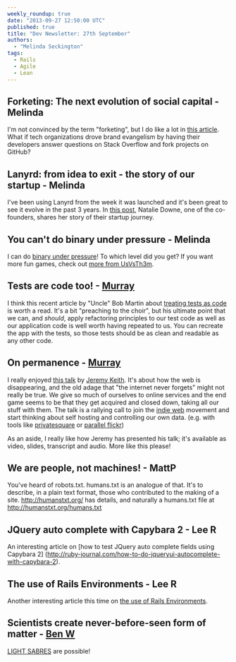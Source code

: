 ```yaml
---
weekly_roundup: true
date: "2013-09-27 12:50:00 UTC"
published: true
title: "Dev Newsletter: 27th September"
authors:
  - "Melinda Seckington"
tags:
  - Rails
  - Agile
  - Lean
---
```


## Forketing: The next evolution of social capital - Melinda
I'm not convinced by the term "forketing", but I do like a lot in [this article](https://medium.com/on-startups/1feed0155749). What if tech organizations drove brand evangelism by having their developers answer questions on Stack Overflow and fork projects on GitHub?

## Lanyrd: from idea to exit - the story of our startup - Melinda
I've been using Lanyrd from the week it was launched and it's been great to see it evolve in the past 3 years. In [this post](http://blog.natbat.net/post/61658401806/lanyrd-from-idea-to-exit-the-story-of-our-startup), Natalie Downe, one of the co-founders, shares her story of their startup journey.

## You can't do binary under pressure - Melinda
I can do [binary under pressure](http://toys.usvsth3m.com/binary/)! To which level did you get? If you want more fun games, check out [more from UsVsTh3m](http://usvsth3m.com/post/57145265331/do-you-need-entertainment-then-heres-all-the-usvsth3m).

## Tests are code too! - [Murray](/people#murray-steele)

I think this recent article by "Uncle" Bob Martin about [treating tests as code](http://blog.8thlight.com/uncle-bob/2013/09/23/Test-first.html) is worth a read.  It's a bit "preaching to the choir", but his ultimate point that we can, and *should*, apply refactoring principles to our test code as well as our application code is well worth having repeated to us.  You can recreate the app with the tests, so those tests should be as clean and readable as any other code.

## On permanence - [Murray](/people#murray-steele)

I really enjoyed [this talk](http://adactio.com/articles/6510/) by [Jeremy Keith](http://adactio.com/).  It's about how the web is disappearing, and the old adage that "the internet never forgets" might not really be true.  We give so much of ourselves to online services and the end game seems to be that they get acquired and closed down, taking all our stuff with them.  The talk is a rallying call to join the [indie web](http://indiewebcamp.com/) movement and start thinking about self hosting and controlling our own data. (e.g. with tools like [privatesquare](http://straup.github.io/privatesquare/) or [parallel flickr](http://straup.github.io/parallel-flickr/))

As an aside, I really like how Jeremy has presented his talk; it's available as video, slides, transcript and audio. More like this please!

## We are people, not machines! - MattP
You've heard of robots.txt.  humans.txt is an analogue of that. It's to describe, in a plain text format, those who contributed to the making of a site.
http://humanstxt.org/ has details, and naturally a humans.txt file at http://humanstxt.org/humans.txt

## JQuery auto complete with Capybara 2 - Lee R
An interesting article on [how to test JQuery auto complete fields using Capybara 2] (http://ruby-journal.com/how-to-do-jqueryui-autocomplete-with-capybara-2).

## The use of Rails Environments - Lee R
Another interesting article this time on [the use of Rails Environments](http://teotti.com/work/ruby/2013/04/30/use-of-rails-environments.html).

## Scientists create never-before-seen form of matter - [Ben W](/people#ben-wong)
[LIGHT SABRES](http://phys.org/news/2013-09-scientists-never-before-seen.html) are possible!


